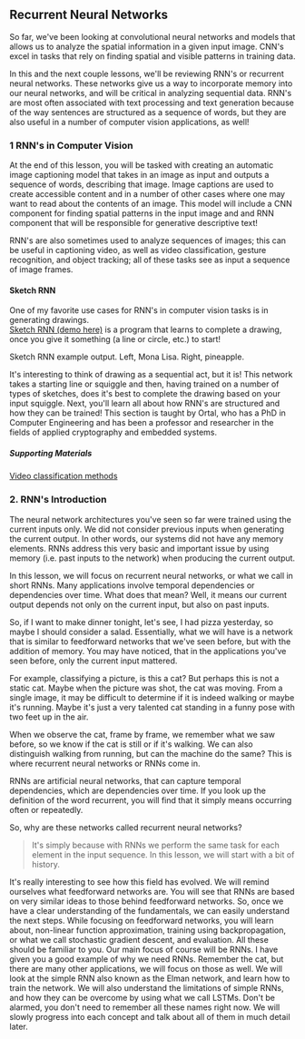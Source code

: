## Recurrent Neural Networks
So far, we've been looking at convolutional neural networks and models that allows us to analyze the spatial information in a given input image. CNN's excel in tasks that rely on finding spatial and visible patterns in training data.

In this and the next couple lessons, we'll be reviewing RNN's or recurrent neural networks. These networks give us a way to incorporate memory into our neural networks, and will be critical in analyzing sequential data. RNN's are most often associated with text processing and text generation because of the way sentences are structured as a sequence of words, but they are also useful in a number of computer vision applications, as well!

### 1 RNN's in Computer Vision
At the end of this lesson, you will be tasked with creating an automatic image captioning model that takes in an image as input and outputs a sequence of words, describing that image. Image captions are used to create accessible content and in a number of other cases where one may want to read about the contents of an image. This model will include a CNN component for finding spatial patterns in the input image and and RNN component that will be responsible for generative descriptive text!

RNN's are also sometimes used to analyze sequences of images; this can be useful in captioning video, as well as video classification, gesture recognition, and object tracking; all of these tasks see as input a sequence of image frames.

#### Sketch RNN
One of my favorite use cases for RNN's in computer vision tasks is in generating drawings.</br>
[Sketch RNN (demo here)](https://magenta.tensorflow.org/assets/sketch_rnn_demo/index.html) is a program that learns to complete a drawing, once you give it something (a line or circle, etc.) to start!

Sketch RNN example output. Left, Mona Lisa. Right, pineapple.

It's interesting to think of drawing as a sequential act, but it is! This network takes a starting line or squiggle and then, having trained on a number of types of sketches, does it's best to complete the drawing based on your input squiggle.
Next, you'll learn all about how RNN's are structured and how they can be trained! This section is taught by Ortal, who has a PhD in Computer Engineering and has been a professor and researcher in the fields of applied cryptography and embedded systems.

##### Supporting Materials
[Video classification methods](https://video.udacity-data.com/topher/2018/May/5af0e03b_video-classification/video-classification.pdf)

### 2. RNN's Introduction

The neural network architectures you've seen so far were trained using the current inputs only. We did not consider previous inputs when generating the current output. In other words, our systems did not have any memory elements. RNNs address this very basic and important issue by using memory (i.e. past inputs to the network) when producing the current output.

In this lesson, we will focus on recurrent neural networks, or what we call in short RNNs. Many applications involve temporal dependencies or dependencies over time. What does that mean? Well, it means our current output depends not only on the current input, but also on past inputs. 

So, if I want to make dinner tonight, let's see, I had pizza yesterday, so maybe I should consider a salad. Essentially, what we will have is a network that is similar to feedforward networks that we've seen before, but with the addition of memory. You may have noticed, that in the applications you've seen before, only the current input mattered. 

For example, classifying a picture, is this a cat? But perhaps this is not a static cat. Maybe when the picture was shot, the cat was moving. From a single image, it may be difficult to determine if it is indeed walking or maybe it's running. Maybe it's just a very talented cat standing in a funny pose with two feet up in the air.

When we observe the cat, frame by frame, we remember what we saw before, so we know if the cat is still or if it's walking. We can also distinguish walking from running, but can the machine do the same? This is where recurrent neural networks or RNNs come in. 

RNNs are artificial neural networks, that can capture temporal dependencies, which are dependencies over time. If you look up the definition of the word recurrent, you will find that it simply means occurring often or repeatedly. 

So, why are these networks called recurrent neural networks? 
> It's simply because with RNNs we perform the same task for each element in the input sequence. In this lesson, we will start with a bit of history. 

It's really interesting to see how this field has evolved. We will remind ourselves what feedforward networks are. You will see that RNNs are based on very similar ideas to those behind feedforward networks. So, once we have a clear understanding of the fundamentals, we can easily understand the next steps. While focusing on feedforward networks, you will learn about, non-linear function approximation, training using backpropagation, or what we call stochastic gradient descent, and evaluation. All these should be familiar to you. Our main focus of course will be RNNs. I have given you a good example of why we need RNNs. Remember the cat, but there are many other applications, we will focus on those as well. We will look at the simple RNN also known as the Elman network, and learn how to train the network. We will also understand the limitations of simple RNNs, and how they can be overcome by using what we call LSTMs. Don't be alarmed, you don't need to remember all these names right now. We will slowly progress into each concept and talk about all of them in much detail later.
